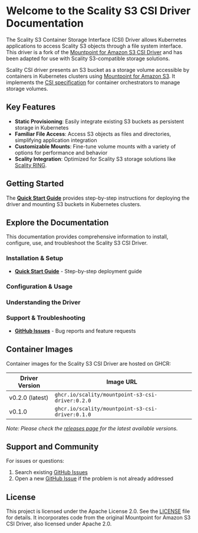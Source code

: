 # Welcome to the Scality S3 CSI Driver Documentation

The Scality S3 Container Storage Interface (CSI) Driver allows Kubernetes applications to access Scality S3 objects through a file system interface.
This driver is a fork of the [Mountpoint for Amazon S3 CSI Driver](https://github.com/awslabs/mountpoint-s3-csi-driver) and has been adapted for use with Scality S3-compatible storage solutions.

Scality CSI driver presents an S3 bucket as a storage volume accessible by containers in Kubernetes clusters using [Mountpoint for Amazon S3](https://github.com/awslabs/mountpoint-s3).
It implements the [CSI specification](https://github.com/container-storage-interface/spec/blob/master/spec.md) for container orchestrators to manage storage volumes.

## Key Features

- **Static Provisioning**: Easily integrate existing S3 buckets as persistent storage in Kubernetes
- **Familiar File Access**: Access S3 objects as files and directories, simplifying application integration
- **Customizable Mounts**: Fine-tune volume mounts with a variety of options for performance and behavior
- **Scality Integration**: Optimized for Scality S3 storage solutions like [Scality RING](https://www.scality.com/ring/).

## Getting Started

The **[Quick Start Guide](quick-start.md)** provides step-by-step instructions for deploying the driver and mounting S3 buckets in Kubernetes clusters.

## Explore the Documentation

This documentation provides comprehensive information to install, configure, use, and troubleshoot the Scality S3 CSI Driver.

### Installation & Setup

<!-- TODO: Create installation.md file -->
<!-- - **[Installation](installation.md)** - Prerequisites and installation instructions -->
- **[Quick Start Guide](quick-start.md)** - Step-by-step deployment guide

### Configuration & Usage

<!-- TODO: Create configuration/index.md file -->
<!-- - **[Configuration](configuration/index.md)** - Driver and volume configuration -->
<!-- TODO: Create how-to/static-provisioning.md file -->
<!-- - **[How-To Guides](how-to/static-provisioning.md)** - Practical implementation examples -->

### Understanding the Driver

<!-- TODO: Create concepts/filesystem-semantics.md file -->
<!-- - **[Concepts](concepts/filesystem-semantics.md)** - Underlying principles and limitations -->
<!-- TODO: Create reference/access-modes.md file -->
<!-- - **[Reference](reference/access-modes.md)** - Detailed feature and option reference -->

### Support & Troubleshooting

<!-- TODO: Create troubleshooting.md file -->
<!-- - **[Troubleshooting](troubleshooting.md)** - Common issue resolution -->
- **[GitHub Issues](https://github.com/scality/mountpoint-s3-csi-driver/issues)** - Bug reports and feature requests

## Container Images

Container images for the Scality S3 CSI Driver are hosted on GHCR:

| Driver Version | Image URL                                                                 |
|----------------|---------------------------------------------------------------------------|
| v0.2.0 (latest)| `ghcr.io/scality/mountpoint-s3-csi-driver:0.2.0`                        |
| v0.1.0         | `ghcr.io/scality/mountpoint-s3-csi-driver:0.1.0`                        |

*Note: Please check the [releases page](https://github.com/scality/mountpoint-s3-csi-driver/releases) for the latest available versions.*

## Support and Community

For issues or questions:

<!-- TODO: Create troubleshooting.md file -->
<!-- 1. Check the [Troubleshooting Guide](troubleshooting.md) -->
1. Search existing [GitHub Issues](https://github.com/scality/mountpoint-s3-csi-driver/issues)
2. Open a new [GitHub Issue](https://github.com/scality/mountpoint-s3-csi-driver/issues) if the problem is not already addressed

## License

This project is licensed under the Apache License 2.0. See the [LICENSE](https://github.com/scality/mountpoint-s3-csi-driver/blob/main/LICENSE) file for details.
It incorporates code from the original Mountpoint for Amazon S3 CSI Driver, also licensed under Apache 2.0.
